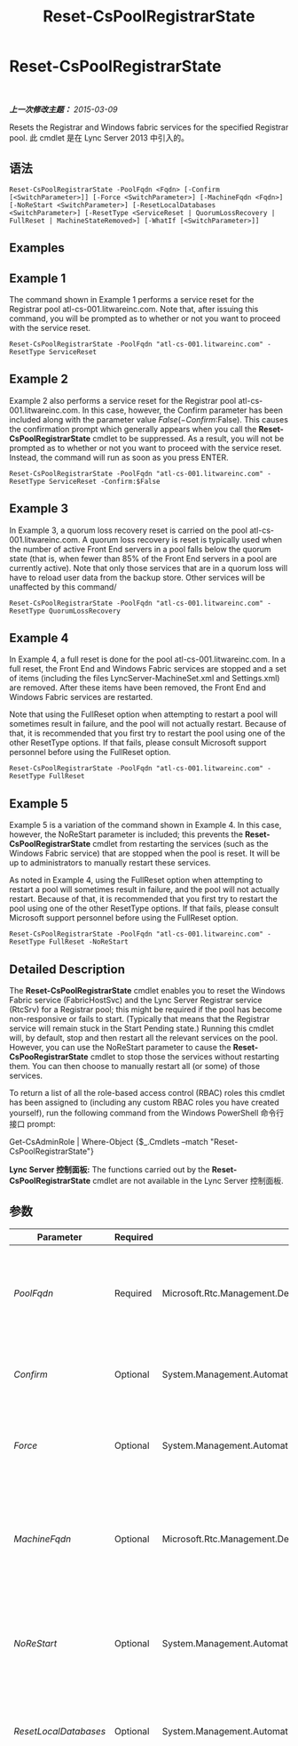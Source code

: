 ﻿---
title: Reset-CsPoolRegistrarState
TOCTitle: Reset-CsPoolRegistrarState
ms:assetid: 1bdbd5d7-cc72-46c5-ac20-ddc0d5723fe0
ms:mtpsurl: https://technet.microsoft.com/zh-cn/library/JJ619172(v=OCS.15)
ms:contentKeyID: 49312164
ms.date: 05/19/2016
mtps_version: v=OCS.15
ms.translationtype: HT
---

# Reset-CsPoolRegistrarState

 

_**上一次修改主题：** 2015-03-09_

Resets the Registrar and Windows fabric services for the specified Registrar pool. 此 cmdlet 是在 Lync Server 2013 中引入的。

## 语法

    Reset-CsPoolRegistrarState -PoolFqdn <Fqdn> [-Confirm [<SwitchParameter>]] [-Force <SwitchParameter>] [-MachineFqdn <Fqdn>] [-NoReStart <SwitchParameter>] [-ResetLocalDatabases <SwitchParameter>] [-ResetType <ServiceReset | QuorumLossRecovery | FullReset | MachineStateRemoved>] [-WhatIf [<SwitchParameter>]]

## Examples

## Example 1

The command shown in Example 1 performs a service reset for the Registrar pool atl-cs-001.litwareinc.com. Note that, after issuing this command, you will be prompted as to whether or not you want to proceed with the service reset.

    Reset-CsPoolRegistrarState -PoolFqdn "atl-cs-001.litwareinc.com" -ResetType ServiceReset

## Example 2

Example 2 also performs a service reset for the Registrar pool atl-cs-001.litwareinc.com. In this case, however, the Confirm parameter has been included along with the parameter value $False (-Confirm:$False). This causes the confirmation prompt which generally appears when you call the **Reset-CsPoolRegistrarState** cmdlet to be suppressed. As a result, you will not be prompted as to whether or not you want to proceed with the service reset. Instead, the command will run as soon as you press ENTER.

    Reset-CsPoolRegistrarState -PoolFqdn "atl-cs-001.litwareinc.com" -ResetType ServiceReset -Confirm:$False

## Example 3

In Example 3, a quorum loss recovery reset is carried on the pool atl-cs-001.litwareinc.com. A quorum loss recovery is reset is typically used when the number of active Front End servers in a pool falls below the quorum state (that is, when fewer than 85% of the Front End servers in a pool are currently active). Note that only those services that are in a quorum loss will have to reload user data from the backup store. Other services will be unaffected by this command/

    Reset-CsPoolRegistrarState -PoolFqdn "atl-cs-001.litwareinc.com" -ResetType QuorumLossRecovery

## Example 4

In Example 4, a full reset is done for the pool atl-cs-001.litwareinc.com. In a full reset, the Front End and Windows Fabric services are stopped and a set of items (including the files LyncServer-MachineSet.xml and Settings.xml) are removed. After these items have been removed, the Front End and Windows Fabric services are restarted.

Note that using the FullReset option when attempting to restart a pool will sometimes result in failure, and the pool will not actually restart. Because of that, it is recommended that you first try to restart the pool using one of the other ResetType options. If that fails, please consult Microsoft support personnel before using the FullReset option.

    Reset-CsPoolRegistrarState -PoolFqdn "atl-cs-001.litwareinc.com" -ResetType FullReset

## Example 5

Example 5 is a variation of the command shown in Example 4. In this case, however, the NoReStart parameter is included; this prevents the **Reset-CsPoolRegistrarState** cmdlet from restarting the services (such as the Windows Fabric service) that are stopped when the pool is reset. It will be up to administrators to manually restart these services.

As noted in Example 4, using the FullReset option when attempting to restart a pool will sometimes result in failure, and the pool will not actually restart. Because of that, it is recommended that you first try to restart the pool using one of the other ResetType options. If that fails, please consult Microsoft support personnel before using the FullReset option.

    Reset-CsPoolRegistrarState -PoolFqdn "atl-cs-001.litwareinc.com" -ResetType FullReset -NoReStart

## Detailed Description

The **Reset-CsPoolRegistrarState** cmdlet enables you to reset the Windows Fabric service (FabricHostSvc) and the Lync Server Registrar service (RtcSrv) for a Registrar pool; this might be required if the pool has become non-responsive or fails to start. (Typically that means that the Registrar service will remain stuck in the Start Pending state.) Running this cmdlet will, by default, stop and then restart all the relevant services on the pool. However, you can use the NoReStart parameter to cause the **Reset-CsPooRegistrarState** cmdlet to stop those the services without restarting them. You can then choose to manually restart all (or some) of those services.

To return a list of all the role-based access control (RBAC) roles this cmdlet has been assigned to (including any custom RBAC roles you have created yourself), run the following command from the Windows PowerShell 命令行接口 prompt:

Get-CsAdminRole | Where-Object {$\_.Cmdlets –match "Reset-CsPoolRegistrarState"}

**Lync Server 控制面板:** The functions carried out by the **Reset-CsPoolRegistrarState** cmdlet are not available in the Lync Server 控制面板.

## 参数


<table>
<colgroup>
<col style="width: 25%" />
<col style="width: 25%" />
<col style="width: 25%" />
<col style="width: 25%" />
</colgroup>
<thead>
<tr class="header">
<th>Parameter</th>
<th>Required</th>
<th>Type</th>
<th>Description</th>
</tr>
</thead>
<tbody>
<tr class="odd">
<td><p><em>PoolFqdn</em></p></td>
<td><p>Required</p></td>
<td><p>Microsoft.Rtc.Management.Deploy.Fqdn</p></td>
<td><p>Fully qualified domain name of the Registrar pool being reset. For example:</p>
<p>-PoolFqdn &quot;atl-cs-001.litwareinc.com&quot;</p></td>
</tr>
<tr class="even">
<td><p><em>Confirm</em></p></td>
<td><p>Optional</p></td>
<td><p>System.Management.Automation.SwitchParameter</p></td>
<td><p>Prompts you for confirmation before executing the command.</p></td>
</tr>
<tr class="odd">
<td><p><em>Force</em></p></td>
<td><p>Optional</p></td>
<td><p>System.Management.Automation.SwitchParameter</p></td>
<td><p>Suppresses the display of any non-fatal error message that might occur when running the command.</p></td>
</tr>
<tr class="even">
<td><p><em>MachineFqdn</em></p></td>
<td><p>Optional</p></td>
<td><p>Microsoft.Rtc.Management.Deploy.Fqdn</p></td>
<td><p>Fully qualified domain name of the computer to be removed from the pool. This parameter is only used when performing a MachineStateRemoved reset.</p></td>
</tr>
<tr class="odd">
<td><p><em>NoReStart</em></p></td>
<td><p>Optional</p></td>
<td><p>System.Management.Automation.SwitchParameter</p></td>
<td><p>When specified, services (such as RtcSrv and FabricHostSvc) that are stopped when the cmdlet runs are not restarted.</p></td>
</tr>
<tr class="even">
<td><p><em>ResetLocalDatabases</em></p></td>
<td><p>Optional</p></td>
<td><p>System.Management.Automation.SwitchParameter</p></td>
<td><p>When specified, stops and restarts the local Lync Server databases in addition to the local Lync Server services.</p></td>
</tr>
<tr class="odd">
<td><p><em>ResetType</em></p></td>
<td><p>Optional</p></td>
<td><p>Microsoft.Rtc.Management.Hadr.ResetPoolFabricStateCmdlet+PoolResetType</p></td>
<td><p>Type of reset to be performed. Allowed values are:</p>
<p>* <strong>ServiceReset</strong> – The RtcSrv and fabricHostSvc services are stopped and restarted. A service reset will be performed if the <code>ResetType</code> is not specified.</p>
<p>* <strong>QuorumLossRecovery</strong> – Reloads user data from the backup store for any routing groups currently in quorum loss. (A quorum loss occurs when neither a database nor its replicas are available.) Data not yet written to the database could be lost when you do this type of reset.</p>
<p>The <code>QuorumLossRecovery</code> option can help your pool recover from replica-level quorum loss, but for it to work, the pool cannot be at the more severe level of pool-level quorum loss. For more information, see <a href="lync-server-2013-topologies-and-components-for-front-end-servers-instant-messaging-and-presence.md">Lync Server 2013 中适用于前端服务器、即时消息和状态的拓扑和组件</a>.</p>
<p>* <strong>FullReset</strong> – performs the same type of reset as <code>QuorumLossRecovery</code> but, in addition, rebuilds the local Lync Server databases. This type of reset can be potentially long and resource-intensive. Use this option only when you have changed the number of 前端服务器 in a pool, such as 2-to-Any, 1-to-Any, Any-to-2, or Any-to-1.. <strong>Do not use this option for troubleshooting or resolving service startup issues.</strong></p>
<p>Note that using this cmdlet with either the ServiceReset or FullReset options will affect users who are signed in, while using the QuorumLossRecovery option does not impact users.</p>
<div class="alert">
> [!IMPORTANT]
> Using the FullReset option when attempting to restart a pool will sometimes result in failure, and the pool will not actually restart. Because of that, it is recommended that you first try to restart the pool using one of the other ResetType options. If that fails, please consult Microsoft support personnel before using the FullReset option. Typically FullReset is only used when changing a topology from a pool with a single Front End server to a pool with multiple Front End servers.

</div>
<p><code>* MachineStateRemoved</code> -- Removes the specified server from the pool. This type of reset should be used only when the server in question (or its databases) have been permanently lost.</p></td>
</tr>
<tr class="even">
<td><p><em>WhatIf</em></p></td>
<td><p>Optional</p></td>
<td><p>System.Management.Automation.SwitchParameter</p></td>
<td><p>Describes what would happen if you executed the command without actually executing the command.</p></td>
</tr>
</tbody>
</table>


## Input Types

None. The **Reset-CsPoolRegistrarState** cmdlet does not accept pipelined input.

## Return Types

String values. The **Reset-CsPoolRegistrarState** cmdlet does not return objects.

## 另请参阅

#### 其他资源

[Get-CsPoolFabricState](get-cspoolfabricstate.md)

